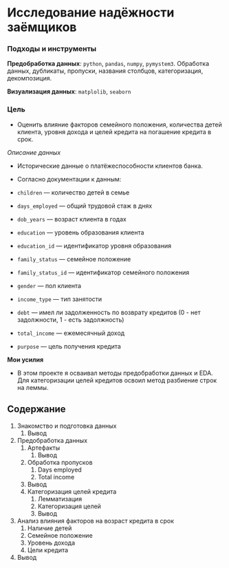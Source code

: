 # Исследование надёжности заёмщиков


### Подходы и инструменты

**Предобработка данных**: `python`, `pandas`, `numpy`, `pymystem3`. Обработка данных, дубликаты, пропуски, названия столбцов, категоризация, декомпозиция.

**Визуализация данных**: `matplolib`, `seaborn`





### Цель
* Оценить влияние факторов семейного положения, количества детей клиента, уровня дохода и целей кредита на погашение кредита в срок.

*Описание данных*
* Исторические данные о платёжеспособности клиентов банка.

* Согласно документации к данным:

* `children` — количество детей в семье
* `days_employed` — общий трудовой стаж в днях
* `dob_years` — возраст клиента в годах
* `education` — уровень образования клиента
* `education_id` — идентификатор уровня образования
* `family_status` — семейное положение
* `family_status_id` — идентификатор семейного положения
* `gender` — пол клиента
* `income_type` — тип занятости
* `debt` — имел ли задолженность по возврату кредитов (0 - нет задолжности, 1 - есть задолжность)
* `total_income` — ежемесячный доход
* `purpose` — цель получения кредита

**Мои усилия**
* В этом проекте я осваивал методы предобработки данных и EDA. Для категоризации целей кредитов освоил метод разбиение строк на леммы.


## Содержание
1.  Знакомство и подготовка данных
    1. Вывод
2. Предобработка данных
    1. Артефакты
        1. Вывод 
    2. Обработка пропусков
        1. Days employed
        2. Total income
    3.  Вывод    
    4. Категоризация целей кредита
        1. Лемматизация
        2. Категоризация целей 
        3. Вывод
3. Анализ влияния факторов на возраст кредита в срок
    1. Наличие детей
    2. Cемейное положение
    3. Уровень дохода
    4. Цели кредита 
5. Вывод

